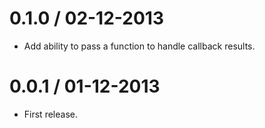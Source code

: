 
0.1.0 / 02-12-2013
==================

- Add ability to pass a function to handle callback results.

0.0.1 / 01-12-2013
==================

- First release.
